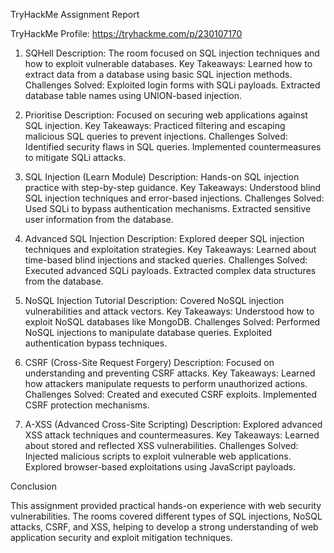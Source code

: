 TryHackMe Assignment Report

TryHackMe Profile: https://tryhackme.com/p/230107170
1. SQHell
Description: The room focused on SQL injection techniques and how to exploit vulnerable databases.
Key Takeaways: Learned how to extract data from a database using basic SQL injection methods.
Challenges Solved:
Exploited login forms with SQLi payloads.
Extracted database table names using UNION-based injection.

2. Prioritise
Description: Focused on securing web applications against SQL injection.
Key Takeaways: Practiced filtering and escaping malicious SQL queries to prevent injections.
Challenges Solved:
Identified security flaws in SQL queries.
Implemented countermeasures to mitigate SQLi attacks.

3. SQL Injection (Learn Module)
Description: Hands-on SQL injection practice with step-by-step guidance.
Key Takeaways: Understood blind SQL injection techniques and error-based injections.
Challenges Solved:
Used SQLi to bypass authentication mechanisms.
Extracted sensitive user information from the database.

4. Advanced SQL Injection
Description: Explored deeper SQL injection techniques and exploitation strategies.
Key Takeaways: Learned about time-based blind injections and stacked queries.
Challenges Solved:
Executed advanced SQLi payloads.
Extracted complex data structures from the database.

5. NoSQL Injection Tutorial
Description: Covered NoSQL injection vulnerabilities and attack vectors.
Key Takeaways: Understood how to exploit NoSQL databases like MongoDB.
Challenges Solved:
Performed NoSQL injections to manipulate database queries.
Exploited authentication bypass techniques.

6. CSRF (Cross-Site Request Forgery)
Description: Focused on understanding and preventing CSRF attacks.
Key Takeaways: Learned how attackers manipulate requests to perform unauthorized actions.
Challenges Solved:
Created and executed CSRF exploits.
Implemented CSRF protection mechanisms.

7. A-XSS (Advanced Cross-Site Scripting)
Description: Explored advanced XSS attack techniques and countermeasures.
Key Takeaways: Learned about stored and reflected XSS vulnerabilities.
Challenges Solved:
Injected malicious scripts to exploit vulnerable web applications.
Explored browser-based exploitations using JavaScript payloads.

Conclusion 

This assignment provided practical hands-on experience with web security vulnerabilities. The rooms covered different types of SQL injections, NoSQL attacks, CSRF, and XSS, helping to develop a strong understanding of web application security and exploit mitigation techniques.


